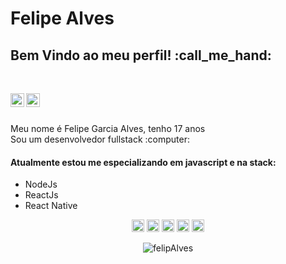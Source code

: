 # Felipe Alves

<h2>Bem Vindo ao meu perfil! :call_me_hand: </h2>
<br>
<p align="center">

<a target="_blank" href="https://www.linkedin.com/in/felipe-garcia-alves-a793281b2/">
  <img align="left" alt="LinkdeIN" width="22px" src="https://cdn.jsdelivr.net/npm/simple-icons@v3/icons/linkedin.svg" />
</a>
<a target="_blank" href="mailto:felip.garciaalves@gmail.com">
  <img align="left" alt="Gmail" width="22px" src="https://cdn.jsdelivr.net/npm/simple-icons@v3/icons/gmail.svg" />
</a>
</p>

<br>
<br>



<p>
Meu nome é Felipe Garcia Alves, tenho 17 anos <br>
Sou um desenvolvedor fullstack :computer:
  
<h4>Atualmente estou me especializando em javascript e na stack: </h4>
<ul>
  <li>NodeJs</li>
  <li>ReactJs</li>
  <li>React Native</li>
</ul>
</p>

<p align="center">
<img src="https://devicons.github.io/devicon/devicon.git/icons/react/react-original-wordmark.svg" alt="react" width="20" height="20"/>
<img src="https://devicons.github.io/devicon/devicon.git/icons/css3/css3-original-wordmark.svg" alt="css3"  width="20" height="20"/>
<img src="https://devicons.github.io/devicon/devicon.git/icons/html5/html5-original-wordmark.svg" alt="html5"  width="20" height="20"/>
<img src="https://devicons.github.io/devicon/devicon.git/icons/javascript/javascript-original.svg" alt="javascript" width="20" height="20"/>
<img src="https://devicons.github.io/devicon/devicon.git/icons/nodejs/nodejs-original.svg" alt="nodejs" width="20" height="20"/></p><p align="center">
<img src="https://github-readme-stats.vercel.app/api?username=felipAlves&show_icons=true" alt="felipAlves"/> 
</p>
